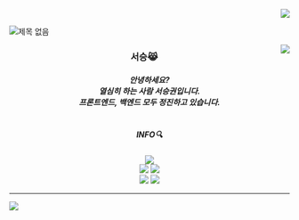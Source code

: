 <p align="right">
    <a href="https://hits.seeyoufarm.com"><img
            src="https://hits.seeyoufarm.com/api/count/incr/badge.svg?url=https%3A%2F%2Fgithub.com%2Fhyeinisfree&count_bg=%2341B883&title_bg=%23CDC2C2&icon=github.svg&icon_color=%23E7E7E7&title=hits&edge_flat=false" /></a>
</p>

![제목 없음](https://user-images.githubusercontent.com/90320005/210201634-e87672ea-4220-48e6-ad8b-0cdd7ca86c7e.png)

<img align="right"
    src="https://github-readme-stats.vercel.app/api/top-langs/?username=seoseuo&layout=compact)](https://github.com/seoseuo/github-readme-stats" />
<div align="center">

### 서승😹
##### 안녕하세요?<br>열심히 하는 사람 서승권입니다.<br>프론트엔드, 백엔드 모두 정진하고 있습니다.
#
##### INFO🔍
<a href="https://www.notion.so/d75c5abeb41a46519151ae95681db854"><img
            src="https://img.shields.io/badge/README-F8DC75?style=for-the-badge&logo=github&logoColor=white" /></a><br>
    <a href="https://chivalrous-saffron-326.notion.site/Project-444b03b51225487fb3214e8d2ecf3739"><img
            src="https://img.shields.io/badge/PROJECTS-000000?style=flat-square&logo=github&logoColor=white" /></a>
    <a href="https://www.notion.so/archive-ee22e70e42c849b09d71fa730516acc6"><img
            src="https://img.shields.io/badge/ARCHIVE-ffffff?style=flat-square&logo=notion&logoColor=black" /></a><br>
    <a href='mailto:seoseuo@naver.com'><img
            src="https://img.shields.io/badge/EMAIL-30B980?style=flat-square&logo=Mailgun&logoColor=white"></a>
    <a href="https://www.instagram.com/seuio__/"><img
            src="https://img.shields.io/badge/INSTAGRAM-E4405F?style=flat-square&logo=Instagram&logoColor=white"></a>



</div>

---

<div align="left">
    <img align="left" src="https://github-readme-stats.vercel.app/api?username=seoseuo&show_icons=true&theme=dark" />
</div>
